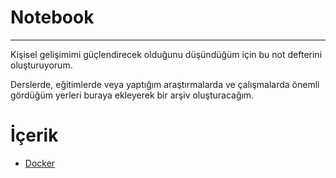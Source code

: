 # Notebook
---

Kişisel gelişimimi güçlendirecek olduğunu düşündüğüm için bu not defterini oluşturuyorum. 

Derslerde, eğitimlerde veya yaptığım araştırmalarda ve çalışmalarda önemli gördüğüm yerleri buraya ekleyerek bir arşiv oluşturacağım.

# İçerik

- [Docker](https://github.com/AhmetOsmn/Notebook/tree/main/Docker)

